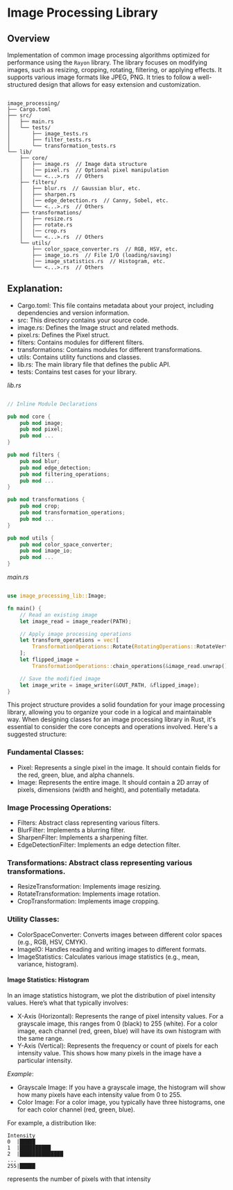 # Image Processing Library

## Overview
Implementation of common image processing algorithms optimized for performance using the `Rayon` library.
The library focuses on modifying images, such as resizing, cropping, rotating, filtering, or applying effects.
It supports various image formats like JPEG, PNG.
It tries to follow a well-structured design that allows for easy extension and customization.

```

image_processing/
├── Cargo.toml
├── src/
│   ├── main.rs
│   └── tests/
│       ├── image_tests.rs
│       ├── filter_tests.rs
│       └── transformation_tests.rs
└── lib/
    ├── core/
    │   ├── image.rs  // Image data structure
    │   |── pixel.rs  // Optional pixel manipulation
    │   └── <...>.rs  // Others
    ├── filters/
    │   ├── blur.rs  // Gaussian blur, etc.
    │   ├── sharpen.rs
    │   |── edge_detection.rs  // Canny, Sobel, etc.
    │   └── <...>.rs  // Others
    ├── transformations/
    │   ├── resize.rs
    │   ├── rotate.rs
    │   |── crop.rs
    │   └── <...>.rs  // Others
    └── utils/
        ├── color_space_converter.rs  // RGB, HSV, etc.
        ├── image_io.rs  // File I/O (loading/saving)
        |── image_statistics.rs  // Histogram, etc.
        └── <...>.rs  // Others

```

## Explanation:

- Cargo.toml: This file contains metadata about your project, including dependencies and version information.
- src: This directory contains your source code.
- image.rs: Defines the Image struct and related methods.
- pixel.rs: Defines the Pixel struct.
- filters: Contains modules for different filters.
- transformations: Contains modules for different transformations.
- utils: Contains utility functions and classes.
- lib.rs: The main library file that defines the public API.
- tests: Contains test cases for your library.

*lib.rs*
```rust

// Inline Module Declarations

pub mod core {
    pub mod image;
    pub mod pixel;
    pub mod ...
}

pub mod filters {
    pub mod blur;
    pub mod edge_detection;
    pub mod filtering_operations;
    pub mod ...
}

pub mod transformations {
    pub mod crop;
    pub mod transformation_operations;
    pub mod ...
}

pub mod utils {
    pub mod color_space_converter;
    pub mod image_io;
    pub mod ...
}


```

*main.rs*
```rust

use image_processing_lib::Image;

fn main() {
    // Read an existing image
    let image_read = image_reader(PATH);

    // Apply image processing operations
    let transform_operations = vec![
        TransformationOperations::Rotate(RotatingOperations::RotateVertical),
    ];
    let flipped_image =
        TransformationOperations::chain_operations(&image_read.unwrap(), transform_operations);

    // Save the modified image
    let image_write = image_writer(&OUT_PATH, &flipped_image);
}

```

This project structure provides a solid foundation for your image processing library, allowing you to organize your code in a logical and maintainable way.
When designing classes for an image processing library in Rust, it's essential to consider the core concepts and operations involved. Here's a suggested structure:

### Fundamental Classes:
- Pixel: Represents a single pixel in the image. It should contain fields for the red, green, blue, and alpha channels.
- Image: Represents the entire image. It should contain a 2D array of pixels, dimensions (width and height), and potentially metadata.

### Image Processing Operations:
- Filters: Abstract class representing various filters.
- BlurFilter: Implements a blurring filter.
- SharpenFilter: Implements a sharpening filter.
- EdgeDetectionFilter: Implements an edge detection filter.

### Transformations: Abstract class representing various transformations.
- ResizeTransformation: Implements image resizing.
- RotateTransformation: Implements image rotation.
- CropTransformation: Implements image cropping.

### Utility Classes:
- ColorSpaceConverter: Converts images between different color spaces (e.g., RGB, HSV, CMYK).
- ImageIO: Handles reading and writing images to different formats.
- ImageStatistics: Calculates various image statistics (e.g., mean, variance, histogram).

#### Image Statistics: Histogram
In an image statistics histogram, we plot the distribution of pixel intensity values.
Here’s what that typically involves:

- X-Axis (Horizontal): Represents the range of pixel intensity values. For a grayscale image, this ranges from 0 (black) to 255 (white). For a color image, each channel (red, green, blue) will have its own histogram with the same range.
- Y-Axis (Vertical): Represents the frequency or count of pixels for each intensity value. This shows how many pixels in the image have a particular intensity.

*Example*:
- Grayscale Image: If you have a grayscale image, the histogram will show how many pixels have each intensity value from 0 to 255.
- Color Image: For a color image, you typically have three histograms, one for each color channel (red, green, blue).

For example, a distribution like:
```
Intensity
0  |█████
1  |██████████
2  |██████████████
...
255|█████
```
represents the number of pixels with that intensity

<!-- Check: https://github.com/mbrlabs/pixl/tree/master/src/pixl -->
<!-- https://medium.com/@lahiru.19/a-guide-to-image-processing-from-scratch-7a6a413fb682 -->
